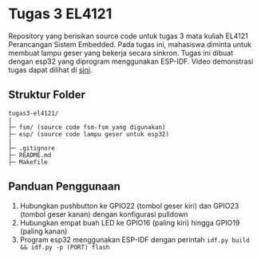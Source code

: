 # Tugas 3 EL4121

Repository yang berisikan source code untuk tugas 3 mata kuliah EL4121 Perancangan Sistem Embedded. Pada tugas ini, mahasiswa diminta untuk membuat lampu geser yang bekerja secara sinkron. Tugas ini dibuat dengan esp32 yang diprogram menggunakan ESP-IDF. Video demonstrasi tugas dapat dilihat di [sini](https://www.youtube.com/watch?v=TaR-ZnYPZ2I).

## Struktur Folder

```
tugas3-el4121/
|
├─ fsm/ (source code fsm-fsm yang digunakan)
├─ esp/ (source code lampu geser untuk esp32)
|
├─ .gitignore
├─ README.md
├─ Makefile
```

## Panduan Penggunaan

1. Hubungkan pushbutton ke GPIO22 (tombol geser kiri) dan GPIO23 (tombol geser kanan) dengan konfigurasi pulldown
2. Hubungkan empat buah LED ke GPIO16 (paling kiri) hingga GPIO19 (paling kanan)
3. Program esp32 menggunakan ESP-IDF dengan perintah `idf.py build && idf.py -p (PORT) flash`
